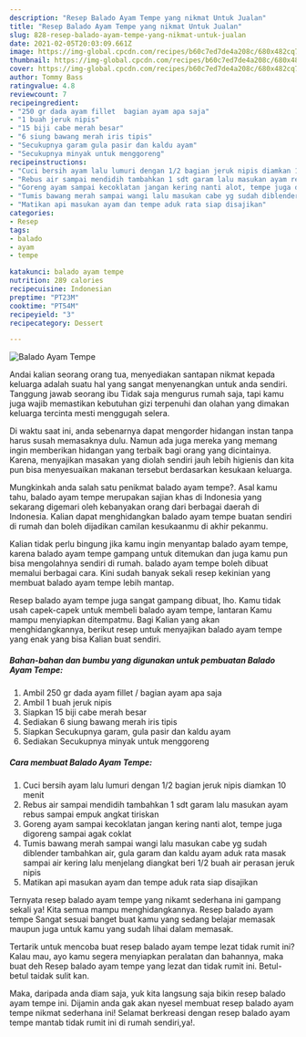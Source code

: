 ```yaml
---
description: "Resep Balado Ayam Tempe yang nikmat Untuk Jualan"
title: "Resep Balado Ayam Tempe yang nikmat Untuk Jualan"
slug: 828-resep-balado-ayam-tempe-yang-nikmat-untuk-jualan
date: 2021-02-05T20:03:09.661Z
image: https://img-global.cpcdn.com/recipes/b60c7ed7de4a208c/680x482cq70/balado-ayam-tempe-foto-resep-utama.jpg
thumbnail: https://img-global.cpcdn.com/recipes/b60c7ed7de4a208c/680x482cq70/balado-ayam-tempe-foto-resep-utama.jpg
cover: https://img-global.cpcdn.com/recipes/b60c7ed7de4a208c/680x482cq70/balado-ayam-tempe-foto-resep-utama.jpg
author: Tommy Bass
ratingvalue: 4.8
reviewcount: 7
recipeingredient:
- "250 gr dada ayam fillet  bagian ayam apa saja"
- "1 buah jeruk nipis"
- "15 biji cabe merah besar"
- "6 siung bawang merah iris tipis"
- "Secukupnya garam gula pasir dan kaldu ayam"
- "Secukupnya minyak untuk menggoreng"
recipeinstructions:
- "Cuci bersih ayam lalu lumuri dengan 1/2 bagian jeruk nipis diamkan 10 menit"
- "Rebus air sampai mendidih tambahkan 1 sdt garam lalu masukan ayam rebus sampai empuk angkat tiriskan"
- "Goreng ayam sampai kecoklatan jangan kering nanti alot, tempe juga digoreng sampai agak coklat"
- "Tumis bawang merah sampai wangi lalu masukan cabe yg sudah diblender tambahkan air, gula garam dan kaldu ayam aduk rata masak sampai air kering lalu menjelang diangkat beri 1/2 buah air perasan jeruk nipis"
- "Matikan api masukan ayam dan tempe aduk rata siap disajikan"
categories:
- Resep
tags:
- balado
- ayam
- tempe

katakunci: balado ayam tempe 
nutrition: 289 calories
recipecuisine: Indonesian
preptime: "PT23M"
cooktime: "PT54M"
recipeyield: "3"
recipecategory: Dessert

---
```



![Balado Ayam Tempe](https://img-global.cpcdn.com/recipes/b60c7ed7de4a208c/680x482cq70/balado-ayam-tempe-foto-resep-utama.jpg)

Andai kalian seorang orang tua, menyediakan santapan nikmat kepada keluarga adalah suatu hal yang sangat menyenangkan untuk anda sendiri. Tanggung jawab seorang ibu Tidak saja mengurus rumah saja, tapi kamu juga wajib memastikan kebutuhan gizi terpenuhi dan olahan yang dimakan keluarga tercinta mesti menggugah selera.

Di waktu  saat ini, anda sebenarnya dapat mengorder hidangan instan tanpa harus susah memasaknya dulu. Namun ada juga mereka yang memang ingin memberikan hidangan yang terbaik bagi orang yang dicintainya. Karena, menyajikan masakan yang diolah sendiri jauh lebih higienis dan kita pun bisa menyesuaikan makanan tersebut berdasarkan kesukaan keluarga. 



Mungkinkah anda salah satu penikmat balado ayam tempe?. Asal kamu tahu, balado ayam tempe merupakan sajian khas di Indonesia yang sekarang digemari oleh kebanyakan orang dari berbagai daerah di Indonesia. Kalian dapat menghidangkan balado ayam tempe buatan sendiri di rumah dan boleh dijadikan camilan kesukaanmu di akhir pekanmu.

Kalian tidak perlu bingung jika kamu ingin menyantap balado ayam tempe, karena balado ayam tempe gampang untuk ditemukan dan juga kamu pun bisa mengolahnya sendiri di rumah. balado ayam tempe boleh dibuat memalui berbagai cara. Kini sudah banyak sekali resep kekinian yang membuat balado ayam tempe lebih mantap.

Resep balado ayam tempe juga sangat gampang dibuat, lho. Kamu tidak usah capek-capek untuk membeli balado ayam tempe, lantaran Kamu mampu menyiapkan ditempatmu. Bagi Kalian yang akan menghidangkannya, berikut resep untuk menyajikan balado ayam tempe yang enak yang bisa Kalian buat sendiri.

<!--inarticleads1-->

##### Bahan-bahan dan bumbu yang digunakan untuk pembuatan Balado Ayam Tempe:

1. Ambil 250 gr dada ayam fillet / bagian ayam apa saja
1. Ambil 1 buah jeruk nipis
1. Siapkan 15 biji cabe merah besar
1. Sediakan 6 siung bawang merah iris tipis
1. Siapkan Secukupnya garam, gula pasir dan kaldu ayam
1. Sediakan Secukupnya minyak untuk menggoreng




<!--inarticleads2-->

##### Cara membuat Balado Ayam Tempe:

1. Cuci bersih ayam lalu lumuri dengan 1/2 bagian jeruk nipis diamkan 10 menit
1. Rebus air sampai mendidih tambahkan 1 sdt garam lalu masukan ayam rebus sampai empuk angkat tiriskan
1. Goreng ayam sampai kecoklatan jangan kering nanti alot, tempe juga digoreng sampai agak coklat
1. Tumis bawang merah sampai wangi lalu masukan cabe yg sudah diblender tambahkan air, gula garam dan kaldu ayam aduk rata masak sampai air kering lalu menjelang diangkat beri 1/2 buah air perasan jeruk nipis
1. Matikan api masukan ayam dan tempe aduk rata siap disajikan




Ternyata resep balado ayam tempe yang nikamt sederhana ini gampang sekali ya! Kita semua mampu menghidangkannya. Resep balado ayam tempe Sangat sesuai banget buat kamu yang sedang belajar memasak maupun juga untuk kamu yang sudah lihai dalam memasak.

Tertarik untuk mencoba buat resep balado ayam tempe lezat tidak rumit ini? Kalau mau, ayo kamu segera menyiapkan peralatan dan bahannya, maka buat deh Resep balado ayam tempe yang lezat dan tidak rumit ini. Betul-betul taidak sulit kan. 

Maka, daripada anda diam saja, yuk kita langsung saja bikin resep balado ayam tempe ini. Dijamin anda gak akan nyesel membuat resep balado ayam tempe nikmat sederhana ini! Selamat berkreasi dengan resep balado ayam tempe mantab tidak rumit ini di rumah sendiri,ya!.

